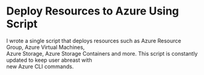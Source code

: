 # Deploy Resources to Azure Using Script
I wrote a single script that deploys resources such as Azure Resource Group, Azure Virtual Machines, 
<br>Azure Storage, Azure Storage Containers and more. This script is constantly updated to keep user abreast with <br> new Azure CLI commands. 
